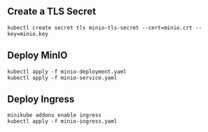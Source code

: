 ## Create a TLS Secret
```
kubectl create secret tls minio-tls-secret --cert=minio.crt --key=minio.key
```
## Deploy MinIO
```
kubectl apply -f minio-deployment.yaml 
kubectl apply -f minio-service.yaml
```
## Deploy Ingress
```
minikube addons enable ingress
kubectl apply -f minio-ingress.yaml
```